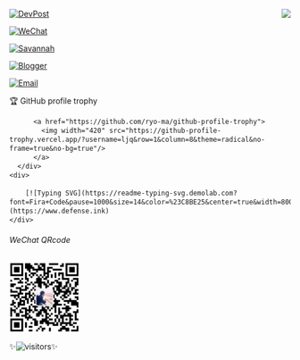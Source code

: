 <p align="center">
  <img align="right" src="https://github-readme-stats.vercel.app/api?username=ljq&cache_seconds=1800&show_icons=true&theme=onedark&layout=compact&border_radius=25&hide_border=True&custom_title=ljq@GitHub%20Jack%20Liu's%20GitHub%20Stats" />
</p>

[![DevPost](https://img.shields.io/badge/DevPost-ljq-brightgreen.svg?style=plastic&logo=devpost)](https://devpost.com/ljq) 

[![WeChat ](https://img.shields.io/badge/WeChat-labsec-brightgreen.svg?style=plastic&logo=wechat)](https://github.com/ljq)  

[![Savannah](https://img.shields.io/badge/GNU%20Savannah-ljq-brightgreen.svg?style=plastic&logo=gnu)](https://savannah.gnu.org/users/ljq)   

[![Blogger](https://img.shields.io/badge/Blogger-defense.ink-brightgreen.svg?style=plastic&logo=blogger)](https://www.defense.ink)  

[![Email](https://img.shields.io/badge/Email-ljqlab@gmail.com-brightgreen.svg?style=plastic&logo=gmail)](mailto:ljqlab@gmail.com)  

<div style="flex: 1">
    <div>
          🏆 GitHub profile trophy

          <a href="https://github.com/ryo-ma/github-profile-trophy">
            <img width="420" src="https://github-profile-trophy.vercel.app/?username=ljq&row=1&column=8&theme=radical&no-frame=true&no-bg=true"/>
          </a>
      </div>
    <div>
            
        [![Typing SVG](https://readme-typing-svg.demolab.com?font=Fira+Code&pause=1000&size=14&color=%23C8BE25&center=true&width=800&lines=Jack+Liu%2C+software+engineer.;Love+open+source,+keep+learning.)](https://www.defense.ink)
    </div>
</div>


<summary><h6> WeChat QRcode</h6></summary>
<img alt="labsec" src="./ljq-qrcode.jpeg" width="125" height="125" />

✨![visitors](https://visitor-badge.glitch.me/badge?page_id=ljq)✨
</details>

